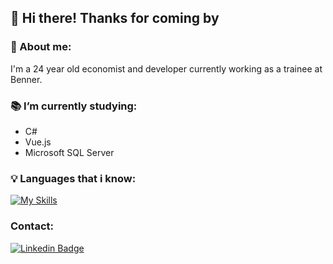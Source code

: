 ##  👋 Hi there! Thanks for coming by 

### 👨 About me:
I'm a 24 year old economist and developer currently working as a trainee at Benner.
<br>

### 📚 I’m currently studying:
- C#
- Vue.js
- Microsoft SQL Server

### 💡 Languages that i know:

[![My Skills](https://skillicons.dev/icons?i=js,html,css,cs,dotnet,vue,r)](https://skillicons.dev)

### Contact:
[![Linkedin Badge](https://img.shields.io/badge/-DouglasMenchon-blue?style=flat-square&logo=Linkedin&logoColor=white&link=https://www.linkedin.com/in/douglas-menchon-8b96b7144/)](https://www.linkedin.com/in/douglas-menchon-8b96b7144/)
